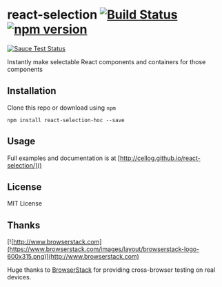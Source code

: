 # react-selection [![Build Status](https://travis-ci.org/cellog/react-selection.svg)](https://travis-ci.org/cellog/react-selection) [![npm version](https://badge.fury.io/js/react-selection-hoc.svg)](http://badge.fury.io/js/react-selection-hoc)

[![Sauce Test Status](https://saucelabs.com/browser-matrix/cellog.svg)](https://saucelabs.com/u/cellog)

Instantly make selectable React components and containers for those components

## Installation

Clone this repo or download using `npm`

```
npm install react-selection-hoc --save
```

## Usage

Full examples and documentation is at [http://cellog.github.io/react-selection/]()

## License

MIT License

## Thanks

[![http://www.browserstack.com](https://www.browserstack.com/images/layout/browserstack-logo-600x315.png)](http://www.browserstack.com)

Huge thanks to [BrowserStack](http://www.browserstack.com) for providing
cross-browser testing on real devices.